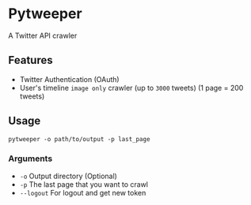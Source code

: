 # Pytweeper
A Twitter API crawler

## Features
* Twitter Authentication (OAuth)
* User's timeline `image only` crawler (up to `3000` tweets) (1 page = 200 tweets)

## Usage
```
pytweeper -o path/to/output -p last_page
```
### Arguments
* `-o` Output directory (Optional)
* `-p` The last page that you want to crawl
* `--logout` For logout and get new token 